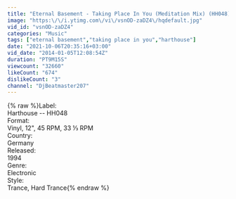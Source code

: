 ```yaml
---
title: "Eternal Basement - Taking Place In You (Meditation Mix) (HH048) HD"
image: "https:\/\/i.ytimg.com\/vi\/vsnOD-zaDZ4\/hqdefault.jpg"
vid_id: "vsnOD-zaDZ4"
categories: "Music"
tags: ["eternal basement","taking place in you","harthouse"]
date: "2021-10-06T20:35:16+03:00"
vid_date: "2014-01-05T12:08:54Z"
duration: "PT9M15S"
viewcount: "32660"
likeCount: "674"
dislikeCount: "3"
channel: "DjBeatmaster207"
---
```

{% raw %}Label:<br />Harthouse ‎-- HH048<br />Format:<br />Vinyl, 12&quot;, 45 RPM, 33 ⅓ RPM <br />Country:<br />Germany<br />Released:<br />1994<br />Genre:<br />Electronic<br />Style:<br />Trance, Hard Trance{% endraw %}
